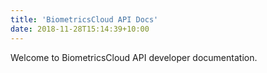 ```yaml
---
title: 'BiometricsCloud API Docs'
date: 2018-11-28T15:14:39+10:00
---
```


Welcome to BiometricsCloud API developer documentation.
